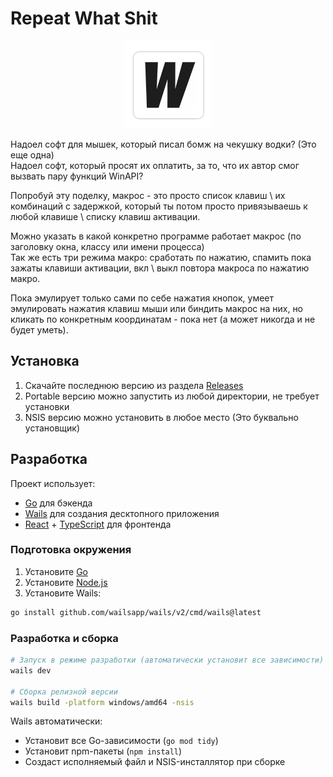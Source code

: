 # Repeat What Shit

<p align="center">
  <img src="build/appicon.png" alt="Repeat What Logo" width="140" height="140">
</p>

Надоел софт для мышек, который писал бомж на чекушку водки? (Это еще одна) \
Надоел софт, который просят их оплатить, за то, что их автор смог вызвать пару функций WinAPI?

Попробуй эту поделку, макрос - это просто список клавиш \ их комбинаций с задержкой, который ты потом просто привязываешь к любой клавише \ списку клавиш активации.

Можно указать в какой конкретно программе работает макрос (по заголовку окна, классу или имени процесса) \
Так же есть три режима макро: сработать по нажатию, спамить пока зажаты клавиши активации, вкл \ выкл повтора макроса по нажатию макро.

Пока эмулирует только сами по себе нажатия кнопок, умеет эмулировать нажатия клавиш мыши или биндить макрос на них, но кликать по конкретным координатам - пока нет (а может никогда и не будет уметь).

## Установка

1. Скачайте последнюю версию из раздела [Releases](https://github.com/d0kur0/repeat-what-shit/releases)
2. Portable версию можно запустить из любой директории, не требует установки
3. NSIS версию можно установить в любое место (Это буквально установщик)

## Разработка

Проект использует:

- [Go](https://golang.org/) для бэкенда
- [Wails](https://wails.io/) для создания десктопного приложения
- [React](https://reactjs.org/) + [TypeScript](https://www.typescriptlang.org/) для фронтенда

### Подготовка окружения

1. Установите [Go](https://golang.org/dl/)
2. Установите [Node.js](https://nodejs.org/)
3. Установите Wails:

```bash
go install github.com/wailsapp/wails/v2/cmd/wails@latest
```

### Разработка и сборка

```bash
# Запуск в режиме разработки (автоматически установит все зависимости)
wails dev

# Сборка релизной версии
wails build -platform windows/amd64 -nsis
```

Wails автоматически:

- Установит все Go-зависимости (`go mod tidy`)
- Установит npm-пакеты (`npm install`)
- Создаст исполняемый файл и NSIS-инсталлятор при сборке
